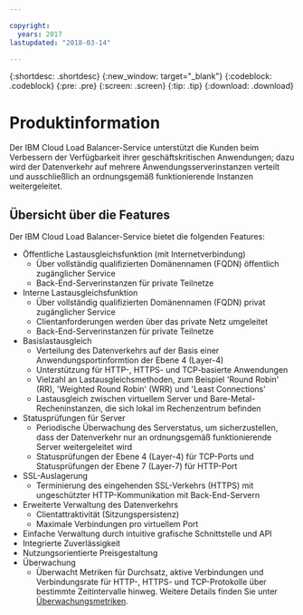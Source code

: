 ```yaml
---

copyright:
  years: 2017
lastupdated: "2018-03-14"

---
```


{:shortdesc: .shortdesc}
{:new_window: target="_blank"}
{:codeblock: .codeblock}
{:pre: .pre}
{:screen: .screen}
{:tip: .tip}
{:download: .download}

# Produktinformation

Der IBM Cloud Load Balancer-Service unterstützt die Kunden beim Verbessern der Verfügbarkeit ihrer geschäftskritischen Anwendungen; dazu wird der Datenverkehr auf mehrere Anwendungsserverinstanzen verteilt und ausschließlich an ordnungsgemäß funktionierende Instanzen weitergeleitet.

## Übersicht über die Features
Der IBM Cloud Load Balancer-Service bietet die folgenden Features:

* Öffentliche Lastausgleichsfunktion (mit Internetverbindung)
	* Über vollständig qualifizierten Domänennamen (FQDN) öffentlich zugänglicher Service
	* Back-End-Serverinstanzen für private Teilnetze
* Interne Lastausgleichsfunktion
	* Über vollständig qualifizierten Domänennamen (FQDN) privat zugänglicher Service
	* Clientanforderungen werden über das private Netz umgeleitet
	* Back-End-Serverinstanzen für private Teilnetze
* Basislastausgleich
	* Verteilung des Datenverkehrs auf der Basis einer Anwendungsportinformtion der Ebene 4 (Layer-4)
	* Unterstützung für HTTP-, HTTPS- und TCP-basierte Anwendungen 
	* Vielzahl an Lastausgleichsmethoden, zum Beispiel 'Round Robin' (RR), 'Weighted Round Robin' (WRR) und 'Least Connections'
	* Lastausgleich zwischen virtuellem Server und Bare-Metal-Recheninstanzen, die sich lokal im Rechenzentrum befinden
* Statusprüfungen für Server
	* Periodische Überwachung des Serverstatus, um sicherzustellen, dass der Datenverkehr nur an ordnungsgemäß funktionierende Server weitergeleitet wird 
	* Statusprüfungen der Ebene 4 (Layer-4) für TCP-Ports und Statusprüfungen der Ebene 7 (Layer-7) für HTTP-Port 
* SSL-Auslagerung
	* Terminierung des eingehenden SSL-Verkehrs (HTTPS) mit ungeschützter HTTP-Kommunikation mit Back-End-Servern
* Erweiterte Verwaltung des Datenverkehrs
	* Clientattraktivität (Sitzungspersistenz)
	* Maximale Verbindungen pro virtuellem Port
* Einfache Verwaltung durch intuitive grafische Schnittstelle und API
* Integrierte Zuverlässigkeit 
* Nutzungsorientierte Preisgestaltung 
* Überwachung
    * Überwacht Metriken für Durchsatz, aktive Verbindungen und Verbindungsrate für HTTP-, HTTPS- und TCP-Protokolle über bestimmte Zeitintervalle hinweg. Weitere Details finden Sie unter [Überwachungsmetriken](monitoring-metrics.html).
